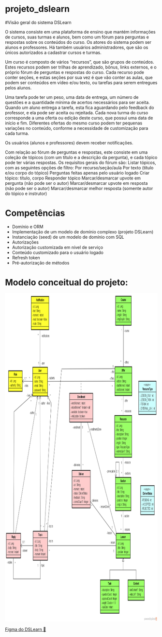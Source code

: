 # projeto_dslearn

#Visão geral do sistema DSLearn

O sistema consiste em uma plataforma de ensino que mantém informações de cursos, suas turmas e alunos, bem como um fórum para perguntas e respostas sobre os conteúdos do curso. Os atores do sistema podem ser alunos e professores. Há também usuários administradores, que são os únicos autorizados a cadastrar cursos e turmas.

Um curso é composto de vários “recursos”, que são grupos de conteúdos. Estes recursos podem ser trilhas de aprendizado, bônus, links externos, e o próprio fórum de perguntas e respostas do curso. Cada recurso pode conter seções, e estas seções por sua vez é que vão conter as aulas, que podem ser conteúdos em vídeo e/ou texto, ou tarefas para serem entregues pelos alunos.

Uma tarefa pode ter um peso, uma data de entrega, um número de questões e a quantidade mínima de acertos necessários para ser aceita. Quando um aluno entrega a tarefa, esta fica aguardando pelo feedback do professor, e ela pode ser aceita ou rejeitada.
Cada nova turma do curso corresponde a uma oferta ou edição deste curso, que possui uma data de início e fim. Diferentes ofertas do mesmo curso podem ter pequenas variações no conteúdo, conforme a necessidade de customização para cada turma.

Os usuários (alunos e professores) devem receber notificações.

Com relação ao fórum de perguntas e respostas, este consiste em uma coleção de tópicos (com um título e a descrição da pergunta), e cada tópico pode ter várias respostas. Os requisitos gerais do fórum são:
Listar tópicos, com as seguintes opções de filtro:
Por recurso/seção/aula
Por texto (título e/ou corpo do tópico)
Perguntas feitas apenas pelo usuário logado
Criar tópico: título, corpo
Responder tópico
Marcar/desmarcar upvote em pergunta (não pode ser o autor)
Marcar/desmarcar upvote em resposta (não pode ser o autor)
Marcar/desmarcar melhor resposta (somente autor do tópico e instrutor)

# Competências
 - Domínio e ORM
 - Implementação de um modelo de domínio complexo (projeto DSLearn)
 - Instanciação (seed) de um modelo de domínio com SQL
 - Autorizações
 - Autorização customizada em nível de serviço
 - Conteúdo customizado para o usuário logado
 - Refresh token
 - Pré-autorização de métodos



# Modelo conceitual do projeto:
<img height="1080" width="1920" src="https://github.com/Romariorfr/projeto_dslearn/blob/master/backend/assets/modelo-conceitual-com-forum.png" alt="Sorry"/>

<a href="https://www.figma.com/file/p8Hawp1w5g0pCZ3h3ZsCUd/DSLearn-Bootcamp">Figma do DSLearn :link:</a><br>



